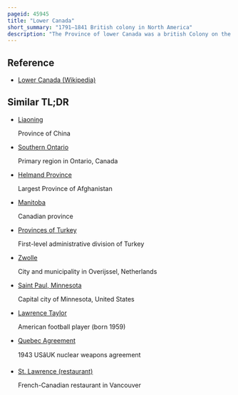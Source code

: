 ```yaml
---
pageid: 45945
title: "Lower Canada"
short_summary: "1791–1841 British colony in North America"
description: "The Province of lower Canada was a british Colony on the lower Saint Lawrence River and the Shores of the Gulf of Saint Lawrence. It covered the southern Portion of the current Province of Quebec and the labrador Region of the current Province of Newfoundland and Labrador."
---
```


## Reference

- [Lower Canada (Wikipedia)](https://en.wikipedia.org/?curid=45945)

## Similar TL;DR

- [Liaoning](/tldr/en/liaoning)

  Province of China

- [Southern Ontario](/tldr/en/southern-ontario)

  Primary region in Ontario, Canada

- [Helmand Province](/tldr/en/helmand-province)

  Largest Province of Afghanistan

- [Manitoba](/tldr/en/manitoba)

  Canadian province

- [Provinces of Turkey](/tldr/en/provinces-of-turkey)

  First-level administrative division of Turkey

- [Zwolle](/tldr/en/zwolle)

  City and municipality in Overijssel, Netherlands

- [Saint Paul, Minnesota](/tldr/en/saint-paul-minnesota)

  Capital city of Minnesota, United States

- [Lawrence Taylor](/tldr/en/lawrence-taylor)

  American football player (born 1959)

- [Quebec Agreement](/tldr/en/quebec-agreement)

  1943 USâUK nuclear weapons agreement

- [St. Lawrence (restaurant)](/tldr/en/st-lawrence-restaurant)

  French-Canadian restaurant in Vancouver
